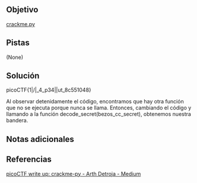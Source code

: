 ## Objetivo
[crackme.py](https://mercury.picoctf.net/static/f440bf2510a28914afae2947749f2db0/crackme.py)

## Pistas
(None)

## Solución
picoCTF{1|\/|_4_p34|\|ut_8c551048}

Al observar detenidamente el código, encontramos que hay otra función que no se ejecuta porque nunca se llama. Entonces, cambiando el código y llamando a la función decode_secret(bezos_cc_secret), obtenemos nuestra bandera.


## Notas adicionales

## Referencias
[picoCTF write up: crackme-py - Arth Detroja - Medium](https://medium.com/@arthDetroja/picoctf-write-up-crackme-py-1bb568a3b3a3)



